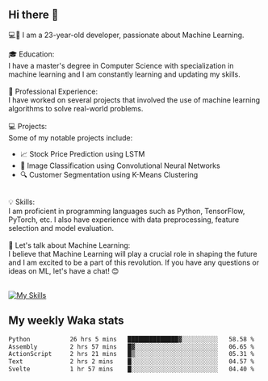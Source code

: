 ## Hi there 👋

💻🤖 I am a 23-year-old developer, passionate about Machine Learning.</br>

🎓 Education:</br>
I have a master's degree in Computer Science with specialization in machine learning and I am constantly learning and updating my skills.
</br></br>
💼 Professional Experience:</br>
I have worked on several projects that involved the use of machine learning algorithms to solve real-world problems.
</br></br>
💻 Projects:</br>
Some of my notable projects include:
</br>
- 📈 Stock Price Prediction using LSTM</br>
- 🤖 Image Classification using Convolutional Neural Networks</br>
- 🔍 Customer Segmentation using K-Means Clustering</br>
</br>
💡 Skills:</br>
I am proficient in programming languages such as Python, TensorFlow, PyTorch, etc. I also have experience with data preprocessing, feature selection and model evaluation.
</br></br>
💬 Let's talk about Machine Learning:</br>
I believe that Machine Learning will play a crucial role in shaping the future and I am excited to be a part of this revolution. If you have any questions or ideas on ML, let's have a chat! 😊
</br></br>

[![My Skills](https://skillicons.dev/icons?i=html,css,docker,express,figma,firebase,graphql,nodejs,react,ts,vue,py,pytorch)](https://skillicons.dev)

## My weekly Waka stats

<!--START_SECTION:waka-->

```txt
Python           26 hrs 5 mins   ██████████████▓░░░░░░░░░░   58.58 %
Assembly         2 hrs 57 mins   █▓░░░░░░░░░░░░░░░░░░░░░░░   06.65 %
ActionScript     2 hrs 21 mins   █▒░░░░░░░░░░░░░░░░░░░░░░░   05.31 %
Text             2 hrs 2 mins    █░░░░░░░░░░░░░░░░░░░░░░░░   04.57 %
Svelte           1 hr 57 mins    █░░░░░░░░░░░░░░░░░░░░░░░░   04.40 %
```

<!--END_SECTION:waka-->
